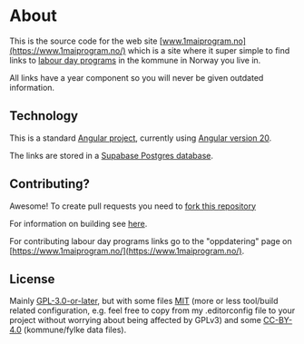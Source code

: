 <!--
SPDX-FileCopyrightText: 2025 Håkon Løvdal <kode@denkule.no>

SPDX-License-Identifier: GPL-3.0-or-later
-->

# About

This is the source code for the web site [www.1maiprogram.no](https://www.1maiprogram.no/)
which is a site where it super simple to find links to
[labour day programs](https://en.wikipedia.org/wiki/International_Workers%27_Day)
in the kommune in Norway you live in.

All links have a year component so you will never be given outdated information.

## Technology

This is a standard [Angular project](https://www.youtube.com/watch?v=Ata9cSC2WpM),
currently using [Angular version 20](https://angular.dev/).

The links are stored in a [Supabase Postgres database](https://supabase.com/).

## Contributing?

Awesome! To create pull requests you need to
[fork this repository](https://www.youtube.com/results?search_query=start+contributing+github)

For information on building see [here](./development.md).

For contributing labour day programs links go to the "oppdatering" page on
[https://www.1maiprogram.no/](https://www.1maiprogram.no/).

## License

Mainly [GPL-3.0-or-later](./LICENSES/GPL-3.0-or-later.txt), but with some files
[MIT](./LICENSES/MIT.txt) (more or less tool/build related configuration, e.g.
feel free to copy from my .editorconfig file to your project without worrying
about being affected by GPLv3) and some [CC-BY-4.0](./LICENSES/CC-BY-4.0.txt)
(kommune/fylke data files).
